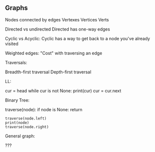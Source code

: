 Graphs
------
Nodes connected by edges
Vertexes
Vertices
Verts

Directed vs undirected
    Directed has one-way edges

Cyclic vs Acyclic:
    Cyclic has a way to get back to a node you've already visited

Weighted edges:
    "Cost" with traversing an edge


Traversals:

Breadth-first traversal
Depth-first traversal



LL:

cur = head
while cur is not None:
    print(cur)
    cur = cur.next


Binary Tree:

traverse(node):
    if node is None: return

    traverse(node.left)
    print(node)
    traverse(node.right)

General graph:

???

